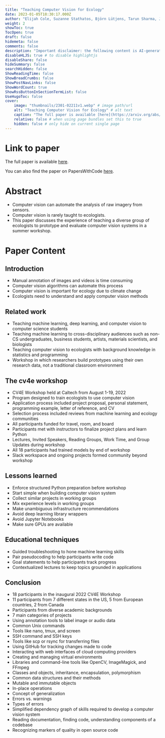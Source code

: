 ```yaml
---
title: "Teaching Computer Vision for Ecology"
date: 2023-01-05T18:30:17.000Z
author: "Elijah Cole, Suzanne Stathatos, Björn Lütjens, Tarun Sharma, Justin Kay, Jason Parham, Benjamin Kellenberger, Sara Beery"
weight: 2
showToc: true
TocOpen: true
draft: false
hidemeta: false
comments: false
description: "Important disclaimer: the following content is AI-generated, please make sure to fact check the presented information by reading the full paper."
disableHLJS: true # to disable highlightjs
disableShare: false
hideSummary: false
searchHidden: false
ShowReadingTime: false
ShowBreadCrumbs: false
ShowPostNavLinks: false
ShowWordCount: true
ShowRssButtonInSectionTermList: false
UseHugoToc: false
cover:
    image: "thumbnails/2301-02211v1.webp" # image path/url
    alt: "Teaching Computer Vision for Ecology" # alt text
    caption: "The full paper is available [here](https://arxiv.org/abs/2301.02211)." # display caption under cover
    relative: false # when using page bundles set this to true
    hidden: false # only hide on current single page
---
```


# Link to paper
The full paper is available [here](https://arxiv.org/abs/2301.02211).

You can also find the paper on PapersWithCode [here](https://paperswithcode.com/paper/teaching-computer-vision-for-ecology).

# Abstract
- Computer vision can automate the analysis of raw imagery from sensors.
- Computer vision is rarely taught to ecologists.
- This paper discusses the experience of teaching a diverse group of ecologists to prototype and evaluate computer vision systems in a summer workshop.

# Paper Content

## Introduction
- Manual annotation of images and videos is time consuming
- Computer vision algorithms can automate this process
- Computer vision is important for ecology due to climate change
- Ecologists need to understand and apply computer vision methods

## Related work
- Teaching machine learning, deep learning, and computer vision to computer science students
- Teaching machine learning to cross-disciplinary audiences such as non-CS undergraduates, business students, artists, materials scientists, and biologists
- Teaching computer vision to ecologists with background knowledge in statistics and programming
- Workshop in which researchers build prototypes using their own research data, not a traditional classroom environment

## The cv4e workshop
- CV4E Workshop held at Caltech from August 1-19, 2022
- Program designed to train ecologists to use computer vision
- Application process included project proposal, personal statement, programming example, letter of reference, and CV
- Selection process included reviews from machine learning and ecology communities
- All participants funded for travel, room, and board
- Participants met with instructors to finalize project plans and learn Python
- Lectures, Invited Speakers, Reading Groups, Work Time, and Group Updates during workshop
- All 18 participants had trained models by end of workshop
- Slack workspace and ongoing projects formed community beyond workshop

## Lessons learned
- Enforce structured Python preparation before workshop
- Start simple when building computer vision system
- Collect similar projects in working groups
- Mix experience levels in working groups
- Make unambiguous infrastructure recommendations
- Avoid deep learning library wrappers
- Avoid Jupyter Notebooks
- Make sure GPUs are available

## Educational techniques
- Guided troubleshooting to hone machine learning skills
- Pair pseudocoding to help participants write code
- Goal statements to help participants track progress
- Contextualized lectures to keep topics grounded in applications

## Conclusion
- 18 participants in the inaugural 2022 CV4E Workshop
- 11 participants from 7 different states in the US, 5 from European countries, 2 from Canada
- Participants from diverse academic backgrounds
- 7 main categories of projects
- Using annotation tools to label image or audio data
- Common Unix commands
- Tools like nano, tmux, and screen
- SSH command and SSH keys
- Tools like scp or rsync for transferring files
- Using GitHub for tracking changes made to code
- Interacting with web interfaces of cloud computing providers
- Creating and managing virtual environments
- Libraries and command-line tools like OpenCV, ImageMagick, and FFmpeg
- Classes and objects, inheritance, encapsulation, polymorphism
- Common data structures and their methods
- Mutable and immutable objects
- In-place operations
- Concept of generalization
- Errors vs. warnings
- Types of errors
- Simplified dependency graph of skills required to develop a computer vision system
- Reading documentation, finding code, understanding components of a codebase
- Recognizing markers of quality in open source code
